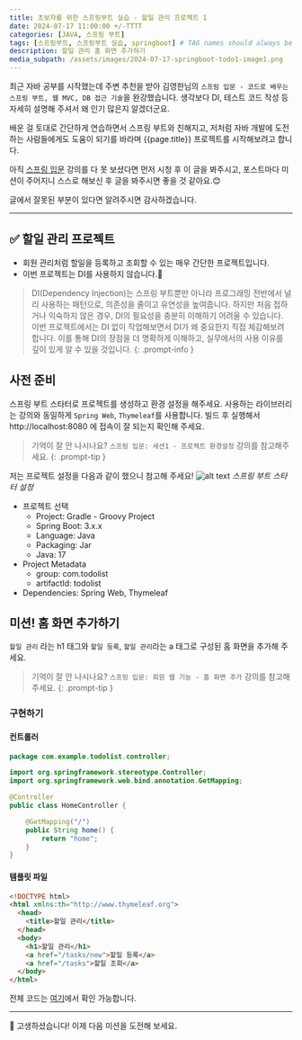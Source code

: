 ```yaml
---
title: 초보자를 위한 스프링부트 실습 - 할일 관리 프로젝트 1
date: 2024-07-17 11:00:00 +/-TTTT
categories: [JAVA, 스프링 부트]
tags: [스프링부트, 스프링부트 실습, springboot] # TAG names should always be lowercase
description: 할일 관리 홈 화면 추가하기
media_subpath: /assets/images/2024-07-17-springboot-todo1-image1.png
---
```


최근 자바 공부를 시작했는데 주변 추천을 받아 김영한님의 `스프링 입문 - 코드로 배우는 스프링 부트, 웹 MVC, DB 접근 기술`을 완강했습니다. 생각보다 DI, 테스트 코드 작성 등 자세히 설명해 주셔서 왜 인기 많은지 알겠더군요.

배운 걸 토대로 간단하게 연습하면서 스프링 부트와 친해지고, 저처럼 자바 개발에 도전하는 사람들에게도 도움이 되기를 바라며 {{page.title}} 프로젝트를 시작해보려고 합니다.

아직 [스프링 입문]({{page.inflearn_link}}) 강의를 다 못 보셨다면 먼저 시청 후 이 글을 봐주시고, 포스트마다 미션이 주어지니 스스로 해보신 후 글을 봐주시면 좋을 것 같아요.😊

글에서 잘못된 부분이 있다면 알려주시면 감사하겠습니다.

---

## ✅ 할일 관리 프로젝트

- 회원 관리처럼 할일을 등록하고 조회할 수 있는 매우 간단한 프로젝트입니다.
- 이번 프로젝트는 DI를 사용하지 않습니다.👀

> DI(Dependency Injection)는 스프링 부트뿐만 아니라 프로그래밍 전반에서 널리 사용하는 패턴으로, 의존성을 줄이고 유연성을 높여줍니다. 하지만 처음 접하거나 익숙하지 않은 경우, DI의 필요성을 충분히 이해하기 어려울 수 있습니다. 이번 프로젝트에서는 DI 없이 작업해보면서 DI가 왜 중요한지 직접 체감해보려 합니다. 이를 통해 DI의 장점을 더 명확하게 이해하고, 실무에서의 사용 이유를 깊이 있게 알 수 있을 것입니다.
{: .prompt-info }

## 사전 준비

스프링 부트 스타터로 프로젝트를 생성하고 환경 설정을 해주세요.
사용하는 라이브러리는 강의와 동일하게 `Spring Web`, `Thymeleaf`를 사용합니다.
빌드 후 실행해서 http://localhost:8080 에 접속이 잘 되는지 확인해 주세요.

> 기억이 잘 안 나시나요? `스프링 입문: 세션1 - 프로젝트 환경설정` 강의를 참고해주세요.
{: .prompt-tip }

저는 프로젝트 설정을 다음과 같이 했으니 참고해 주세요!
![alt text](page.media_subpath)
_스프링 부트 스타터 설정_

- 프로젝트 선택
  - Project: Gradle - Groovy Project 
  - Spring Boot: 3.x.x
  - Language: Java
  - Packaging: Jar
  - Java: 17 
- Project Metadata
  - group: com.todolist
  - artifactId: todolist
- Dependencies: Spring Web, Thymeleaf

## 미션! 홈 화면 추가하기

`할일 관리` 라는 h1 태그와 `할일 등록`, `할일 관리`라는 a 태그로 구성된 홈 화면을 추가해 주세요.

> 기억이 잘 안 나시나요? `스프링 입문: 회원 웹 기능 - 홈 화면 추가` 강의를 참고해 주세요.
{: .prompt-tip }

### 구현하기

#### 컨트롤러

```java
package com.example.todolist.controller;

import org.springframework.stereotype.Controller;
import org.springframework.web.bind.annotation.GetMapping;

@Controller
public class HomeController {

    @GetMapping("/")
    public String home() {
        return "home";
    }
}
```

#### 템플릿 파일

```html
<!DOCTYPE html>
<html xmlns:th="http://www.thymeleaf.org">
  <head>
    <title>할일 관리</title>
  </head>
  <body>
    <h1>할일 관리</h1>
    <a href="/tasks/new">할일 등록</a>
    <a href="/tasks">할일 조회</a>
  </body>
</html>
```

전체 코드는 [여기](#)에서 확인 가능합니다.

---

🎉 고생하셨습니다! 이제 다음 미션을 도전해 보세요.
